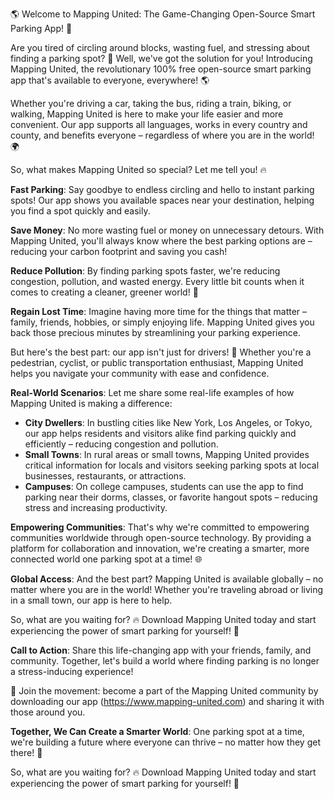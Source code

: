 🌎 Welcome to Mapping United: The Game-Changing Open-Source Smart Parking App! 🚀

Are you tired of circling around blocks, wasting fuel, and stressing about finding a parking spot? 🤯 Well, we've got the solution for you! Introducing Mapping United, the revolutionary 100% free open-source smart parking app that's available to everyone, everywhere! 🌎

Whether you're driving a car, taking the bus, riding a train, biking, or walking, Mapping United is here to make your life easier and more convenient. Our app supports all languages, works in every country and county, and benefits everyone – regardless of where you are in the world! 🌍

So, what makes Mapping United so special? Let me tell you! 🔥

**Fast Parking**: Say goodbye to endless circling and hello to instant parking spots! Our app shows you available spaces near your destination, helping you find a spot quickly and easily.

**Save Money**: No more wasting fuel or money on unnecessary detours. With Mapping United, you'll always know where the best parking options are – reducing your carbon footprint and saving you cash!

**Reduce Pollution**: By finding parking spots faster, we're reducing congestion, pollution, and wasted energy. Every little bit counts when it comes to creating a cleaner, greener world! 🌟

**Regain Lost Time**: Imagine having more time for the things that matter – family, friends, hobbies, or simply enjoying life. Mapping United gives you back those precious minutes by streamlining your parking experience.

But here's the best part: our app isn't just for drivers! 🚗 Whether you're a pedestrian, cyclist, or public transportation enthusiast, Mapping United helps you navigate your community with ease and confidence.

**Real-World Scenarios**: Let me share some real-life examples of how Mapping United is making a difference:

* **City Dwellers**: In bustling cities like New York, Los Angeles, or Tokyo, our app helps residents and visitors alike find parking quickly and efficiently – reducing congestion and pollution.
* **Small Towns**: In rural areas or small towns, Mapping United provides critical information for locals and visitors seeking parking spots at local businesses, restaurants, or attractions.
* **Campuses**: On college campuses, students can use the app to find parking near their dorms, classes, or favorite hangout spots – reducing stress and increasing productivity.

**Empowering Communities**: That's why we're committed to empowering communities worldwide through open-source technology. By providing a platform for collaboration and innovation, we're creating a smarter, more connected world one parking spot at a time! 🌐

**Global Access**: And the best part? Mapping United is available globally – no matter where you are in the world! Whether you're traveling abroad or living in a small town, our app is here to help.

So, what are you waiting for? 🔥 Download Mapping United today and start experiencing the power of smart parking for yourself! 📲

**Call to Action**: Share this life-changing app with your friends, family, and community. Together, let's build a world where finding parking is no longer a stress-inducing experience!

🌟 Join the movement: become a part of the Mapping United community by downloading our app (https://www.mapping-united.com) and sharing it with those around you.

**Together, We Can Create a Smarter World**: One parking spot at a time, we're building a future where everyone can thrive – no matter how they get there! 🌟

So, what are you waiting for? 🔥 Download Mapping United today and start experiencing the power of smart parking for yourself! 📲